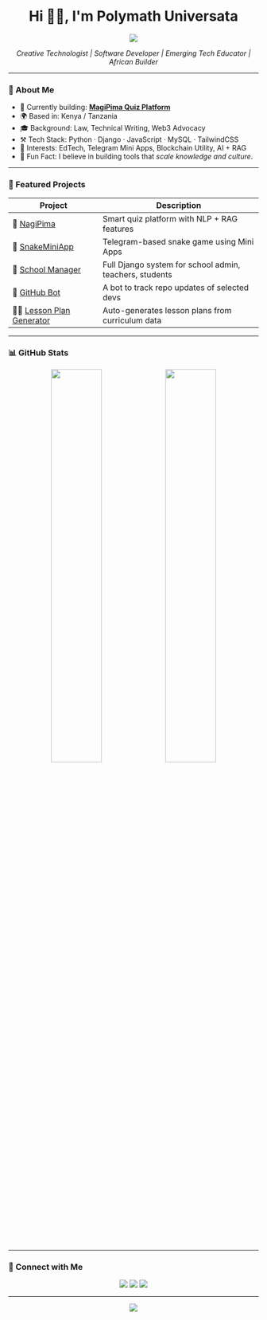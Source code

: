 <h1 align="center">Hi 👋🏾, I'm Polymath Universata</h1>
<p align="center">
  <img src="https://capsule-render.vercel.app/api?type=waving&color=gradient&height=150&section=header&text=Polymath%20Universata&fontSize=35&fontAlign=50&fontColor=ffffff" />
</p>

<p align="center">
  <em>Creative Technologist | Software Developer | Emerging Tech Educator | African Builder</em>
</p>

---

### 🧠 About Me
- 🔭 Currently building: **[MagiPima Quiz Platform](https://github.com/polymathuniversata/NagiPima)**  
- 🌍 Based in: Kenya / Tanzania  
- 🎓 Background: Law, Technical Writing, Web3 Advocacy  
- ⚒️ Tech Stack: Python · Django · JavaScript · MySQL · TailwindCSS  
- 🧩 Interests: EdTech, Telegram Mini Apps, Blockchain Utility, AI + RAG  
- 🧠 Fun Fact: I believe in building tools that *scale knowledge and culture*.

---

### 🚀 Featured Projects

| Project | Description |
|--------|-------------|
| 🔗 [NagiPima](https://github.com/polymathuniversata/MagiPima) | Smart quiz platform with NLP + RAG features |
| 🐍 [SnakeMiniApp](https://github.com/polymathuniversata/SnakeMiniApp) | Telegram-based snake game using Mini Apps |
| 🏫 [School Manager](https://github.com/polymathuniversata/school-management-system) | Full Django system for school admin, teachers, students |
| 🤖 [GitHub Bot](https://github.com/polymathuniversata/github-bot) | A bot to track repo updates of selected devs |
| ✍🏾 [Lesson Plan Generator](https://github.com/polymathuniversata/lesson-plan-app) | Auto-generates lesson plans from curriculum data |

---

### 📊 GitHub Stats

<p align="center">
  <img src="https://github-readme-stats.vercel.app/api?username=polymathuniversata&show_icons=true&theme=radical" width="45%"/>
  <img src="https://github-readme-streak-stats.herokuapp.com/?user=polymathuniversata&theme=radical" width="45%"/>
</p>

---

### 🔗 Connect with Me

<p align="center">
  <a href="https://twitter.com/polymathuniversata"><img src="https://img.shields.io/badge/Twitter-1DA1F2?style=flat-square&logo=twitter&logoColor=white"/></a>
  <a href="mailto:your@email.com"><img src="https://img.shields.io/badge/Email-D14836?style=flat-square&logo=gmail&logoColor=white"/></a>
  <a href="https://www.linkedin.com/in/polymathuniversata"><img src="https://img.shields.io/badge/LinkedIn-0077B5?style=flat-square&logo=linkedin&logoColor=white"/></a>
</p>

---

<p align="center">
  <img src="https://capsule-render.vercel.app/api?type=waving&color=gradient&height=120&section=footer"/>
</p>
